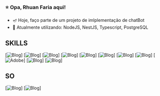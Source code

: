 ### ⭐ Opa, Rhuan Faria aqui!

- 🪔 Hoje, faço parte de um projeto de imlplementação de chatBot
- 💬 Atualmente utilizando: NodeJS, NestJS, Typescript, PostgreSQL
## SKILLS
[![Blog]( 	https://img.shields.io/badge/HTML5-E34F26?style=for-the-badge&logo=html5&logoColor=white)]
[![Blog](https://img.shields.io/badge/CSS3-1572B6?style=for-the-badge&logo=css3&logoColor=white)]
[![Blog](https://img.shields.io/badge/Python-3776AB?style=for-the-badge&logo=python&logoColor=white)]
[![Blog](https://img.shields.io/badge/PostgreSQL-316192?style=for-the-badge&logo=postgresql&logoColor=white)]
[![Blog]( 	https://img.shields.io/badge/JavaScript-323330?style=for-the-badge&logo=javascript&logoColor=F7DF1E)]
[![Blog](https://img.shields.io/badge/TypeScript-007ACC?style=for-the-badge&logo=typescript&logoColor=white)]
[![Blog](https://img.shields.io/badge/Node.js-43853D?style=for-the-badge&logo=node.js&logoColor=white)]
[![Blog](https://img.shields.io/badge/Adobe%20Illustrator-FF9A00?style=for-the-badge&logo=adobe%20illustrator&logoColor=white)]
[![Adobe](https://img.shields.io/badge/Adobe%20Photoshop-31A8FF?style=for-the-badge&logo=Adobe%20Photoshop&logoColor=black)]
[![Blog]( 	https://img.shields.io/badge/Canva-%2300C4CC.svg?&style=for-the-badge&logo=Canva&logoColor=white)]
[![Blog](https://img.shields.io/badge/Adobe%20after%20affects-CF96FD?style=for-the-badge&logo=Adobe%20after%20effects&logoColor=393665)]
## SO
[![Blog]( 	https://img.shields.io/badge/Ubuntu-E95420?style=for-the-badge&logo=ubuntu&logoColor=white)]
[![Blog]( 	https://img.shields.io/badge/Windows-0078D6?style=for-the-badge&logo=windows&logoColor=white)]
